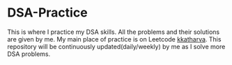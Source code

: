 # DSA-Practice
This is where I practice my DSA skills.
All the problems and their solutions are given by me.
My main place of practice is on Leetcode [kkatharva](https://leetcode.com/u/kkatharva/).
This repository will be continuously updated(daily/weekly) by me as I solve more DSA problems.
